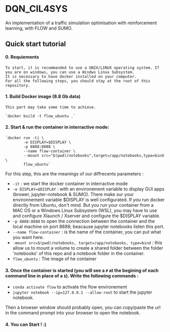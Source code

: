 # DQN_CIL4SYS
An implementation of a traffic simulation optimisation with reinforcement learning, with FLOW and SUMO.

## Quick start tutorial 
#### 0. Requiements
    To start, it is recommanded to use a UNIX/LINUX operating system. If you are on windows, you can use a Windws Linux Subsystem.
    It is necessary to have docker installed on your computer.
    For all the following steps, you should stay at the root of this repository.

#### 1. Build Docker image (8.8 Gb data)
    This part may take some time to achieve.

    `docker build -t flow_ubuntu .`


#### 2. Start & run the container in interractive mode:

    `docker run -ti \
            -e DISPLAY=$DISPLAY \
            -p 8888:8888 \
            --name flow-container \
            --mount src="$(pwd)/notebooks",target=/app/notebooks,type=bind \
            flow_ubuntu`

  For this step, this are the meanings of our diffrecents parameters :
  
  - `-it` : we start the docker container in interractive mode
  - `-e DISPLAY=$DISPLAY` : with an environement variable to display GUI apps (brower, jupyter-notebook & SUMO). There make sur your environnement variable $DISPLAY is well configurated. If you run docker directly from Ubuntu, don't mind. But you run your container from a MAC OS or a Windows Linux Subsystem (WSL), you may have to use and configure Xlaunch / Xserver and configure the $DISPLAY variable.
  - `-p 8888:8888` to open the connection between the container and the local machine on port 8888; beacause jupyter notebooks listen this port.
  - `--name flow-container` : is the name of the container, you can put what you want here.
  - `-mount src=$(pwd)/notebooks, target=/app/notebooks, type=bind` : this allow us to mount a volume to create a shared folder between the folder 'notebooks' of this repo and a notebook folder in the container.
  - `flow_ubuntu` : The image of he container  
    
#### 3. Once the container is started (you will see a `#` at the begining of each command line in place of a `$`). Write the following commands :

- `conda activate flow` to activate the flow environement
- `jupyter notebook --ip=127.0.0.1 --allow-root` to start the jupyter notebook.

Then a browser window should probably open, you can copy/paste the url in the command prompt into your browser to open the notebook.

#### 4. You can Start ! :) 

    

    
